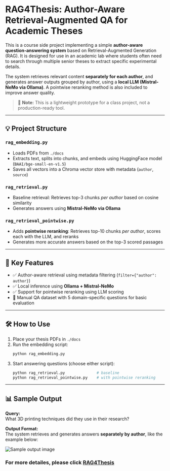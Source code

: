 # RAG4Thesis: Author-Aware Retrieval-Augmented QA for Academic Theses

This is a course side project implementing a simple **author-aware question-answering system** based on Retrieval-Augmented Generation (RAG). It is designed for use in an academic lab where students often need to search through multiple senior theses to extract specific experimental details.

The system retrieves relevant content **separately for each author**, and generates answer outputs grouped by author, using a **local LLM (Mistral-NeMo via Ollama)**. A pointwise reranking method is also included to improve answer quality.

> 📌 **Note:** This is a lightweight prototype for a class project, not a production-ready tool.

---

## 💡 Project Structure

### `rag_embedding.py`
- Loads PDFs from `./docs`
- Extracts text, splits into chunks, and embeds using HuggingFace model (`BAAI/bge-small-en-v1.5`)
- Saves all vectors into a Chroma vector store with metadata (`author`, `source`)

### `rag_retrieval.py`
- Baseline retrieval: Retrieves top-3 chunks *per author* based on cosine similarity
- Generates answers using **Mistral-NeMo via Ollama**

### `rag_retrieval_pointwise.py`
- Adds **pointwise reranking**: Retrieves top-10 chunks *per author*, scores each with the LLM, and reranks
- Generates more accurate answers based on the top-3 scored passages

---

## 🧠 Key Features

- ✅ Author-aware retrieval using metadata filtering (`filter={"author": author}`)
- ✅ Local inference using **Ollama + Mistral-NeMo**
- ✅ Support for pointwise reranking using LLM scoring
- 📄 Manual QA dataset with 5 domain-specific questions for basic evaluation

---

## 🛠 How to Use

1. Place your thesis PDFs in `./docs`
2. Run the embedding script:
   ```bash
   python rag_embedding.py
3. Start answering questions (choose either script):
   ```bash
   python rag_retrieval.py              # baseline
   python rag_retrieval_pointwise.py    # with pointwise reranking

---

## 📊 Sample Output

**Query:**  
What 3D printing techniques did they use in their research?

**Output Format:**  
The system retrieves and generates answers **separately by author**, like the example below:

![Sample output image](./sample_output.png)

### For more detailes, please click [RAG4Thesis](./RAG4Thesis.pdf)




